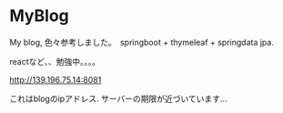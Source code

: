 # MyBlog

My blog, 色々参考しました。　springboot + thymeleaf + springdata jpa.

reactなど、、勉強中。。。。

http://139.196.75.14:8081


これはblogのipアドレス.   サーバーの期限が近づいています...
